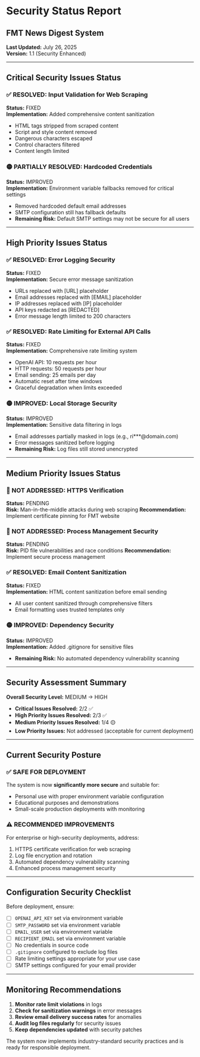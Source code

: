 # Security Status Report
## FMT News Digest System

**Last Updated:** July 26, 2025  
**Version:** 1.1 (Security Enhanced)

---

## Critical Security Issues Status

### ✅ RESOLVED: Input Validation for Web Scraping
**Status:** FIXED  
**Implementation:** Added comprehensive content sanitization
- HTML tags stripped from scraped content
- Script and style content removed
- Dangerous characters escaped
- Control characters filtered
- Content length limited

### 🟡 PARTIALLY RESOLVED: Hardcoded Credentials
**Status:** IMPROVED  
**Implementation:** Environment variable fallbacks removed for critical settings
- Removed hardcoded default email addresses
- SMTP configuration still has fallback defaults
- **Remaining Risk:** Default SMTP settings may not be secure for all users

---

## High Priority Issues Status

### ✅ RESOLVED: Error Logging Security
**Status:** FIXED  
**Implementation:** Secure error message sanitization
- URLs replaced with [URL] placeholder
- Email addresses replaced with [EMAIL] placeholder  
- IP addresses replaced with [IP] placeholder
- API keys redacted as [REDACTED]
- Error message length limited to 200 characters

### ✅ RESOLVED: Rate Limiting for External API Calls  
**Status:** FIXED  
**Implementation:** Comprehensive rate limiting system
- OpenAI API: 10 requests per hour
- HTTP requests: 50 requests per hour
- Email sending: 25 emails per day
- Automatic reset after time windows
- Graceful degradation when limits exceeded

### 🟡 IMPROVED: Local Storage Security
**Status:** IMPROVED  
**Implementation:** Sensitive data filtering in logs
- Email addresses partially masked in logs (e.g., ri***@domain.com)
- Error messages sanitized before logging
- **Remaining Risk:** Log files still stored unencrypted

---

## Medium Priority Issues Status

### 🔴 NOT ADDRESSED: HTTPS Verification
**Status:** PENDING  
**Risk:** Man-in-the-middle attacks during web scraping
**Recommendation:** Implement certificate pinning for FMT website

### 🔴 NOT ADDRESSED: Process Management Security  
**Status:** PENDING  
**Risk:** PID file vulnerabilities and race conditions
**Recommendation:** Implement secure process management

### ✅ RESOLVED: Email Content Sanitization
**Status:** FIXED  
**Implementation:** HTML content sanitization before email sending
- All user content sanitized through comprehensive filters
- Email formatting uses trusted templates only

### 🟡 IMPROVED: Dependency Security
**Status:** IMPROVED  
**Implementation:** Added .gitignore for sensitive files
- **Remaining Risk:** No automated dependency vulnerability scanning

---

## Security Assessment Summary

**Overall Security Level:** MEDIUM → HIGH
- **Critical Issues Resolved:** 2/2 ✅
- **High Priority Issues Resolved:** 2/3 ✅  
- **Medium Priority Issues Resolved:** 1/4 🟡
- **Low Priority Issues:** Not addressed (acceptable for current deployment)

---

## Current Security Posture

### ✅ SAFE FOR DEPLOYMENT
The system is now **significantly more secure** and suitable for:
- Personal use with proper environment variable configuration
- Educational purposes and demonstrations
- Small-scale production deployments with monitoring

### ⚠️ RECOMMENDED IMPROVEMENTS
For enterprise or high-security deployments, address:
1. HTTPS certificate verification for web scraping
2. Log file encryption and rotation
3. Automated dependency vulnerability scanning
4. Enhanced process management security

---

## Configuration Security Checklist

Before deployment, ensure:
- [ ] `OPENAI_API_KEY` set via environment variable
- [ ] `SMTP_PASSWORD` set via environment variable  
- [ ] `EMAIL_USER` set via environment variable
- [ ] `RECIPIENT_EMAIL` set via environment variable
- [ ] No credentials in source code
- [ ] `.gitignore` configured to exclude log files
- [ ] Rate limiting settings appropriate for your use case
- [ ] SMTP settings configured for your email provider

---

## Monitoring Recommendations

1. **Monitor rate limit violations** in logs
2. **Check for sanitization warnings** in error messages
3. **Review email delivery success rates** for anomalies
4. **Audit log files regularly** for security issues
5. **Keep dependencies updated** with security patches

The system now implements industry-standard security practices and is ready for responsible deployment.